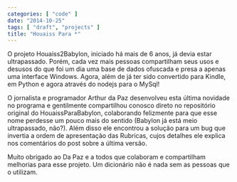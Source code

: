 ```yaml
---
categories: [ "code" ]
date: "2014-10-25"
tags: [ "draft", "projects" ]
title: "Houaiss Para *"
---
```

O projeto Houaiss2Babylon, iniciado há mais de 6 anos, já devia estar
ultrapassado. Porém, cada vez mais pessoas compartilham seus usos e
desusos do que foi um dia uma base de dados ofuscada e presa a apenas uma
interface Windows. Agora, além de já ter sido convertido para Kindle,
em Python e agora através do nodejs para o MySql!

O jornalista e programador Arthur da Paz desenvolveu esta última novidade
no programa e gentilmente compartilhou conosco direto no repositório
original do HouaissParaBabylon, colaborando felizmente para que esse nome
perdesse um pouco mais do sentido (Babylon já está meio ultrapassado,
não?). Além disso ele encontrou a solução para um bug que invertia
a ordem de apresentação das Rubricas, cujos detalhes ele explica nos
comentários do post sobre a última versão.

Muito obrigado ao Da Paz e a todos que colaboram e compartilham melhorias
para esse projeto. Um dicionário não é nada sem as pessoas que o
utilizam.

